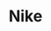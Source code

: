 ---
title: "Nike"
url: /bangalore/nike-orion-mall-shop-no-g-31-gr-flr-orion-mall-rajaji-nagar-extention-malleswaram-west-bhadrappa-layout-rajaji-nagar/
shop: clothes
---